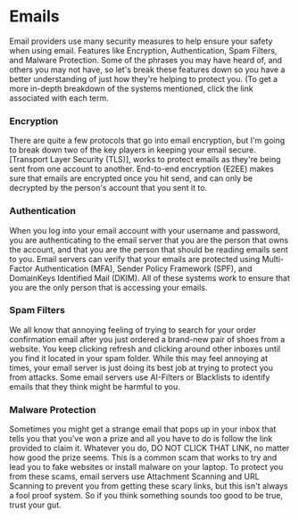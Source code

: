 # Emails 

Email providers use many security measures to help ensure your safety when using email. Features like Encryption, Authentication, Spam Filters, and Malware Protection. Some of the phrases you may have heard of, and others you may not have, so let's break these features down so you have a better understanding of just how they're helping to protect you. (To get a more in-depth breakdown of the systems mentioned, click the link associated with each term. 

### Encryption
There are quite a few protocols that go into email encryption, but I'm going to break down two of the key players in keeping your email secure. [Transport Layer Security (TLS)], works to protect emails as they're being sent from one account to another. End-to-end encryption (E2EE) makes sure that emails are encrypted once you hit send, and can only be decrypted by the person's account that you sent it to. 

### Authentication
When you log into your email account with your username and password, you are authenticating to the email server that you are the person that owns the account, and that you are the person that should be reading emails sent to you. Email servers can verify that your emails are protected using Multi-Factor Authentication (MFA), Sender Policy Framework (SPF), and DomainKeys Identified Mail (DKIM). All of these systems work to ensure that you are the only person that is accessing your emails. 

### Spam Filters
We all know that annoying feeling of trying to search for your order confirmation email after you just ordered a brand-new pair of shoes from a website. You keep clicking refresh and clicking around other inboxes until you find it located in your spam folder. While this may feel annoying at times, your email server is just doing its best job at trying to protect you from attacks. Some email servers use AI-Filters or Blacklists to identify emails that they think might be harmful to you. 

### Malware Protection
Sometimes you might get a strange email that pops up in your inbox that tells you that you've won a prize and all you have to do is follow the link provided to claim it. Whatever you do, DO NOT CLICK THAT LINK, no matter how good the prize seems. This is a common scam that works to try and lead you to fake websites or install malware on your laptop. To protect you from these scams, email servers use Attachment Scanning and URL Scanning to prevent you from getting these scary links, but this isn't always a fool proof system. So if you think something sounds too good to be true, trust your gut. 



